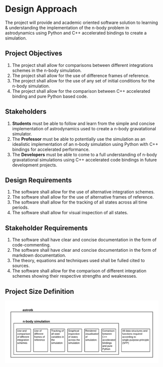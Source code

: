 # Design Approach
The project will provide and academic oriented software solution to learning & understanding the implementation of 
the n-body problem in astrodynamics using Python and C++ accelerated bindings to create a simulation.

## Project Objectives
1. The project shall allow for comparisons between different integrations schemes in the n-body simulation.
2. The project shall allow for the use of difference frames of reference.
3. The project shall allow for the use of any set of initial conditions for the n-body simulation.
4. The project shall allow for the comparison between C++ accelerated binding and pure Python based code.

## Stakeholders
1. **Students** must be able to follow and learn from the simple and concise implementation of astrodynamics used to
create a n-body gravatational simulator.
2. The **Professor** must be able to potentially use the simulation as an idealistic implementation of an n-body 
simulation using Python with C++ bindings for accelerated performance.
3. The **Developers** must be able to come to a full understanding of n-body gravatational simulations using C++ 
accelerated code bindings in future development projects.

## Design Requirements
1. The software shall allow for the use of alternative integration schemes.
2. The software shall allow for the use of alternative frames of reference.
3. The software shall allow for the tracking of all states across all time periods.
4. The software shall allow for visual inspection of all states.

## Stakeholder Requirements
1. The software shall have clear and concise documentation in the form of code-commenting.
2. The software shall have clear and concise documentation in the form of markdown documentation.
3. The theory, equations and techniques used shall be fulled cited to sources.
4. The software shall allow for the comparison of different integration schemes showing their respective strengths and 
weaknesses.

## Project Size Definition
![Alt text](n-body-simulation-project-size.png?raw=true "Title")